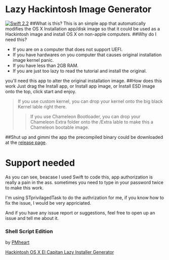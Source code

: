# Lazy Hackintosh Image Generator
[![Swift 2.2](https://img.shields.io/badge/Swift-2.2-orange.svg?style=flat)](https://swift.org)
##What is this?
This is an simple app that automatically modifies the OS X Installation app/disk image so that it could be used as a Hackintosh image and install OS X on non-apple computers.
##Why do I need this?
* If you are on a computer that does not support UEFI.
* If you have hardwares on you computer that causes original installation image kernel panic.
* If you have less than 2GB RAM.
* If you are just too lazy to read the tutorial and install the original.

you'll need this app to alter the original installation image.
##How does this work
Just drag the Install app, or Install app image, or Install ESD image onto the top, click start and enjoy.
>If you use custom kernel, you can drop your kernel onto the big black Kernel lable right there.
>>If you use Chameleon Bootloader, you can drop your Chameleon Extra folder onto the /Extra lable to make this a Chameleon bootable image.

##Shut up and gimmi the app
the precompiled binary could be downloaded at the [release page](https://github.com/arslan2012/Lazy-Hackintosh-Image-Generator/releases).

# Support needed
As you can see, beacase I used Swift to code this, app authorization is really a pain in the ass. sometimes you need to type in your password twice to make this work.

I'm using STprivilagedTask to do the authrization for me, if you know how to fix the issue, I would be very appriciated.

And if you have any issue report or suggestions, feel free to open up an issue and tell me about it.

### Shell Script Edition
by [PMheart](https://github.com/PMheart)

[Hackintosh OS X El Capitan Lazy Installer Generator](https://github.com/PMheart/Hackintosh-OS-X-El-Capitan-Lazy-Installer-Image-Generator)